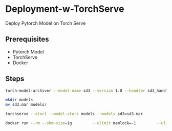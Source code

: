 # Deployment-w-TorchServe
Deploy Pytorch  Model on Torch Serve

## Prerequisites
- Pytorch Model
- TorchServe
- Docker

## Steps

```bash
torch-model-archiver --model-name sd3 --version 1.0 --handler sd3_handler.py --extra-files sd3-model.zip -r requirements.txt --archive-format zip-store

mkdir models
mv sd3.mar models/
```

```bash
torchserve --start --model-store models --models sd3=sd3.mar
```

```bash
docker run --rm --shm-size=1g         --ulimit memlock=-1         --ulimit stack=67108864         -p8080:8080         -p8081:8081         -p8082:8082         -p7070:7070         -p7071:7071 --gpus all -v /home/ubuntu/Deployment-w-TorchServe/config.properties:/home/model-server/config.properties         --mount type=bind,source=/home/ubuntu/Deployment-w-TorchServe/models,target=/tmp/models pytorch/torchserve:0.12.0-gpu torchserve --model-store=/tmp/models
```